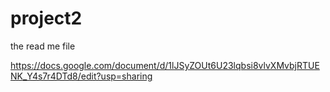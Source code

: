 # project2
the read me file 
 
https://docs.google.com/document/d/1lJSyZOUt6U23lqbsi8vlvXMvbjRTUENK_Y4s7r4DTd8/edit?usp=sharing